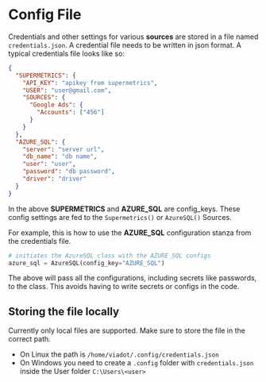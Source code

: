 # Config File

Credentials and other settings for various **sources** are stored in a file named `credentials.json`. A credential file needs to be written in json format. A typical credentials file looks like so:

```json
{
  "SUPERMETRICS": {
    "API_KEY": "apikey from supermetrics",
    "USER": "user@gmail.com",
    "SOURCES": {
      "Google Ads": {
        "Accounts": ["456"]
      }
    }
  },
  "AZURE_SQL": {
    "server": "server url",
    "db_name": "db name",
    "user": "user",
    "password": "db password",
    "driver": "driver"
  }
}
```

In the above **SUPERMETRICS** and **AZURE_SQL** are config_keys. These config settings are fed to the `Supermetrics()` or `AzureSQL()` Sources.

For example, this is how to use the **AZURE_SQL** configuration stanza from the credentials file.

```python
# initiates the AzureSQL class with the AZURE_SQL configs
azure_sql = AzureSQL(config_key="AZURE_SQL")
```

The above will pass all the configurations, including secrets like passwords, to the class. This avoids having to write secrets or configs in the code.

## Storing the file locally

Currently only local files are supported. Make sure to store the file in the correct path.

- On Linux the path is `/home/viadot/.config/credentials.json`
- On Windows you need to create a `.config` folder with `credentials.json` inside the User folder `C:\Users\<user>`
